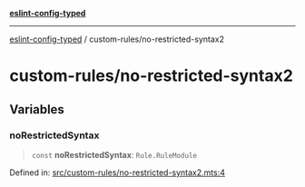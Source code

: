 [**eslint-config-typed**](../README.md)

---

[eslint-config-typed](../README.md) / custom-rules/no-restricted-syntax2

# custom-rules/no-restricted-syntax2

## Variables

### noRestrictedSyntax

> `const` **noRestrictedSyntax**: `Rule.RuleModule`

Defined in: [src/custom-rules/no-restricted-syntax2.mts:4](https://github.com/noshiro-pf/eslint-config-typed/blob/main/src/custom-rules/no-restricted-syntax2.mts#L4)
